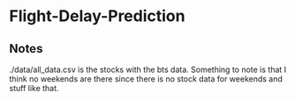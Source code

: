 # Flight-Delay-Prediction

## Notes
./data/all_data.csv is the stocks with the bts data. Something to note is that I think no weekends are there since there is no stock data for weekends and stuff like that.